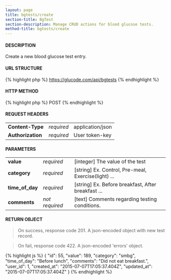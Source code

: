 ```yaml
---
layout: page
title: bgtests/create
section-title: BgTest
section-description: Manage CRUD actions for blood glucose tests.
method-title: bgtests/create
---
```


#### DESCRIPTION
<p class="message">Create a new blood glucose test entry.</p>

#### URL STRUCTURE
{% highlight php %}
https://glucode.com/api/bgtests
{% endhighlight %}

#### HTTP METHOD
{% highlight php %}
POST
{% endhighlight %}

#### REQUEST HEADERS
<table>
  <tbody>
    <tr>
      <td><strong>Content-Type</strong></td>
      <td><em>required</em></td>
      <td>application/json</td>
    </tr>
    <tr>
      <td><strong>Authorization</strong></td>
      <td><em>required</em></td>
      <td>User token-key</td>
    </tr>
  </tbody>
</table>

#### PARAMETERS
<table>
  <tbody>
    <tr>
      <td><strong>value</strong></td>
      <td><em>required</em></td>
      <td>[integer] The value of the test</td>
    </tr>
    <tr>
      <td><strong>category</strong></td>
      <td><em>required</em></td>
      <td>[string] Ex. Control, Pre-meal, Exercise(light) ...</td>
    </tr>
    <tr>
      <td><strong>time_of_day</strong></td>
      <td><em>required</em></td>
      <td>[string] Ex. Before breakfast, After breakfast ...</td>
    </tr>
    <tr>
      <td><strong>comments</strong></td>
      <td><em>not required</em></td>
      <td>[text] Comments regarding testing conditions.</td>
    </tr>
  </tbody>
</table>

#### RETURN OBJECT
>On success, response code 201. A json-encoded object with new test record.

>On fail, response code 422. A json-encoded 'errors' object.

{% highlight js %}
{
    "id": 55,
    "value": 189,
    "category": "smbg",
    "time_of_day": "Before lunch",
    "comments": "Did not eat breakfast.",
    "user_id": 1,
    "created_at": "2015-07-07T17:05:37.404Z",
    "updated_at": "2015-07-07T17:05:37.404Z"
}
{% endhighlight %}
